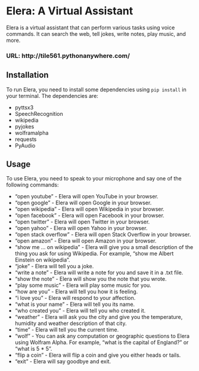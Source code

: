 <h1>Elera: A Virtual Assistant</h1> <p>Elera is a virtual assistant that can perform various tasks using voice commands. It can search the web, tell jokes, write notes, play music, and more.</p>
<h3>URL: http://tile561.pythonanywhere.com/ </h3>
<h2>Installation</h2> <p>To run Elera, you need to install some dependencies using <code>pip install</code> in your terminal. The dependencies are:</p> <ul> <li>pyttsx3</li> <li>SpeechRecognition</li> <li>wikipedia</li> <li>pyjokes</li> <li>wolframalpha</li> <li>requests</li> <li>PyAudio</li> </ul>

<h2>Usage</h2> <p>To use Elera, you need to speak to your microphone and say one of the following commands:</p> <ul> <li>“open youtube” - Elera will open YouTube in your browser.</li> <li>“open google” - Elera will open Google in your browser.</li> <li>“open wikipedia” - Elera will open Wikipedia in your browser.</li> <li>“open facebook” - Elera will open Facebook in your browser.</li> <li>“open twitter” - Elera will open Twitter in your browser.</li> <li>“open yahoo” - Elera will open Yahoo in your browser.</li> <li>“open stack overflow” - Elera will open Stack Overflow in your browser.</li> <li>“open amazon” - Elera will open Amazon in your browser.</li> <li>“show me … on wikipedia” - Elera will give you a small description of the thing you ask for using Wikipedia. For example, “show me Albert Einstein on wikipedia”.</li> <li>“joke” - Elera will tell you a joke.</li> <li>“write a note” - Elera will write a note for you and save it in a .txt file.</li> <li>“show the note” - Elera will show you the note that you wrote.</li> <li>“play some music” - Elera will play some music for you.</li> <li>“how are you” - Elera will tell you how it is feeling.</li> <li>“i love you” - Elera will respond to your affection.</li> <li>“what is your name” - Elera will tell you its name.</li> <li>“who created you” - Elera will tell you who created it.</li> <li>“weather” - Elera will ask you the city and give you the temperature, humidity and weather description of that city.</li> <li>“time” - Elera will tell you the current time.</li> <li>“wolf” - You can ask any computation or geographic questions to Elera using Wolfram Alpha. For example, “what is the capital of England?” or “what is 5 * 5”.</li> <li>“flip a coin” - Elera will flip a coin and give you either heads or tails.</li> <li>“exit” - Elera will say goodbye and exit.</li> </ul>
